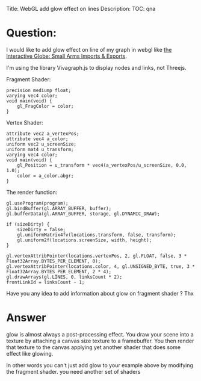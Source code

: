 Title: WebGL add glow effect on lines
Description:
TOC: qna

# Question:

I would like to add glow effect on line of my graph in webgl like [the Interactive Globe: Small Arms Imports & Exports](http://armsglobe.chromeexperiments.com/).

I'm using the library Vivagraph.js to display nodes and links, not Threejs.

Fragment Shader:

    precision mediump float;
    varying vec4 color;
    void main(void) {
        gl_FragColor = color;
    }
Vertex Shader:

    attribute vec2 a_vertexPos;
    attribute vec4 a_color;
    uniform vec2 u_screenSize;
    uniform mat4 u_transform;
    varying vec4 color;
    void main(void) {
        gl_Position = u_transform * vec4(a_vertexPos/u_screenSize, 0.0, 1.0);
        color = a_color.abgr;
    }

The render function:

    gl.useProgram(program);
    gl.bindBuffer(gl.ARRAY_BUFFER, buffer);
    gl.bufferData(gl.ARRAY_BUFFER, storage, gl.DYNAMIC_DRAW);

    if (sizeDirty) {
        sizeDirty = false;
        gl.uniformMatrix4fv(locations.transform, false, transform);
        gl.uniform2f(locations.screenSize, width, height);
    }

    gl.vertexAttribPointer(locations.vertexPos, 2, gl.FLOAT, false, 3 * Float32Array.BYTES_PER_ELEMENT, 0);
    gl.vertexAttribPointer(locations.color, 4, gl.UNSIGNED_BYTE, true, 3 * Float32Array.BYTES_PER_ELEMENT, 2 * 4);
    gl.drawArrays(gl.LINES, 0, linksCount * 2);
    frontLinkId = linksCount - 1;

Have you any idea to add information about glow on fragment shader ?
Thx

# Answer

glow is almost always a post-processing effect. You draw your scene into a texture by attaching a canvas size texture to a framebuffer. You then render that texture to the canvas applying yet another shader that does some effect like glowing.

In other words you can't just add glow to your example above by modifying the fragment shader. you need another set of shaders
